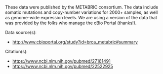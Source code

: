 These data were published by the METABRIC consortium. The data include somatic mutations and copy-number variations for 2000+ samples, as well as genome-wide expression levels. We are using a version of the data that was provided by the folks who manage the cBio Portal (thanks!).

Data source(s):

* http://www.cbioportal.org/study?id=brca_metabric#summary

Citation(s):

* https://www.ncbi.nlm.nih.gov/pubmed/27161491
* https://www.ncbi.nlm.nih.gov/pubmed/22522925
